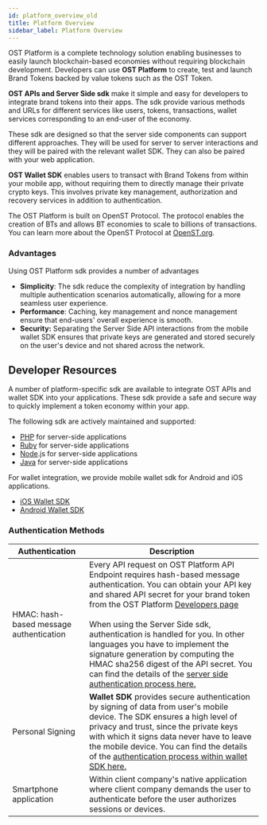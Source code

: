 ```yaml
---
id: platform_overview_old
title: Platform Overview
sidebar_label: Platform Overview
---
```


OST Platform is a complete technology solution enabling businesses to easily launch blockchain-based economies without requiring blockchain development. Developers can use **OST Platform** to create, test and launch Brand Tokens backed by value tokens such as the OST Token.






**OST APIs and Server Side sdk** make it simple and easy for developers to integrate brand tokens into their apps. The sdk provide various methods and URLs for different services like users, tokens, transactions, wallet services corresponding to an end-user of the economy.

These sdk are designed so that the server side components can support different approaches. They will be used for server to server interactions and they will be paired with the relevant wallet SDK. They can also be paired with your web application.

**OST Wallet SDK** enables users to transact with Brand Tokens from within your mobile app, without requiring them to directly manage their private crypto keys. This involves private key management, authorization and recovery services in addition to authentication.

The OST Platform is built on OpenST Protocol. The protocol enables the creation of BTs and allows BT economies to scale to billions of transactions. You can learn more about the OpenST Protocol at [OpenST.org](https://openst.org/).


### Advantages
Using OST Platform sdk provides a number of advantages

* **Simplicity**: The sdk reduce the complexity of integration by handling multiple authentication scenarios automatically, allowing for a more seamless user experience.
* **Performance**: Caching, key management and nonce management ensure that end-users' overall experience is smooth.
* **Security:** Separating the Server Side API interactions from the mobile wallet SDK ensures that private keys are generated and stored securely on the user's device and not shared across the network.

## Developer Resources
A number of platform-specific sdk are available to integrate OST APIs and wallet SDK into your applications. These sdk provide a safe and secure way to quickly implement a token economy within your app. 

The following sdk are actively maintained and supported:

* [PHP](/platform/docs/sdkerver_sdk_setup/php/)  for server-side applications
* [Ruby](/platform/docs/sdkerver_sdk_setup/ruby/) for server-side applications
* [Node](/platform/docs/sdkerver_sdk_setup/nodejs/).js for server-side applications
* [Java](/platform/docs/sdkerver_sdk_setup/java/) for server-side applications

For wallet integration, we provide mobile wallet sdk for Android and iOS applications.

* [iOS Wallet SDK](/platform/docs/wallet_sdk_setup/iOS/)
* [Android Wallet SDK](/platform/docs/wallet_sdk_setup/android/)


### Authentication Methods

| Authentication | Description |
|---|---|
| HMAC: hash-based message authentication | Every API request on OST Platform API Endpoint requires hash-based message authentication. You can obtain your API key and shared API secret for your brand token from the OST Platform [Developers page](https://platform.ost.com/testnet/developer) <br><br> When using the Server Side sdk, authentication is handled for you. In other languages you have to implement the signature generation by computing the HMAC sha256 digest of the API secret. You can find the details of the [server side authentication process here.](/platform/docs/sdkgetting_started/authentication/#server-api-authentication)  |
| Personal Signing  |**Wallet SDK** provides secure authentication by signing of data from user's mobile device. The SDK ensures a high level of privacy and trust, since the private keys with which it signs data never have to leave the mobile device. You can find the details of the [authentication process within wallet SDK here.](/platform/docs/sdkgetting_started/authentication/#wallet-sdk-authentication)|
| Smartphone application | Within client company's native application where client company demands the user to authenticate before the user authorizes sessions or devices. |



